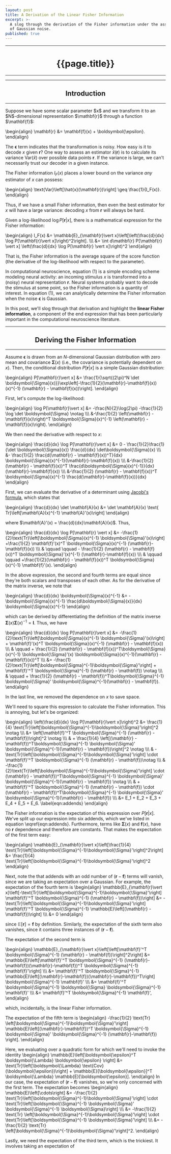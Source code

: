 ```yaml
---
layout: post
title: A Derivation of the Linear Fisher Information
excerpt: >-
  A slog through the derivation of the Fisher information under the assumption
  of Gaussian noise.
published: true
---
```

<hr class="rule-header-title-top">
<h1 align="center">{{page.title}}</h1>
<hr class="rule-header-title-bottom">

<hr class="rule-header-top">
<h2 align="center">Introduction</h2>
<hr class="rule-header-bottom">
Suppose we have some scalar parameter $x$ and we transform it to an $N$-dimensional representation $\mathbf{r}$ through a function $\mathbf{f}$:

\begin{align}
\mathbf{r} &= \mathbf{f}(x) + \boldsymbol{\epsilon}.
\end{align}

The $\boldsymbol{\epsilon}$ term indicates that the transformation is noisy. How easy is it to decode $x$ given $\mathbf{r}$? One way to assess an estimator $\hat{x}(\mathbf{r})$ is to calculate its variance $\text{Var}(\hat{x})$ over possible data points $\mathbf{r}$. If the variance is large, we can't necessarily trust our decoder in a given instance.

The Fisher information $I_F(x)$ places a lower bound on the variance <i>any</i> estimator of $x$ can possess:

\begin{align}
\text{Var}\left[\hat{x}(\mathbf{r})\right] \geq \frac{1}{I_F(x)}.
\end{align}

Thus, if we have a small Fisher information, then even the best estimator for $x$ will have a large variance: decoding $x$ from $\mathbf{r}$ will always be hard. 

Given a log-likelihood $\log P[\mathbf{r} \vert x]$, there is a mathematical expression for the Fisher information:

\begin{align}
I_F(x) &= \mathbb{E}_{\mathbf{r}\vert x}\left[\left(\frac{d}{dx} \log P[\mathbf{r}\vert x]\right)^2\right]. \\\\\\
&=  \int d\mathbf{r} P[\mathbf{r} \vert x] \left(\frac{d}{dx} \log P[\mathbf{r} \vert x]\right)^2
\end{align}

That is, the Fisher information is the average square of the score function (the derivative of the log-likelihood with respect to the parameter).

In computational neuroscience, equation (1) is a simple encoding scheme modeling neural activity: an incoming stimulus $x$ is transformed into a (noisy) neural representation $\mathbf{r}$. Neural systems probably want to decode the stimulus at some point, so the Fisher information is a quantity of interest. In equation (1), we can analytically determine the Fisher information when the noise $\boldsymbol{\epsilon}$ is Gaussian. 

In this post, we'll slog through that derivation and highlight the <b>linear Fisher information</b>, a component of the end expression that has been particularly important in the computational neuroscience literature. 

<hr class="rule-header-top">
<h2 align="center">Deriving the Fisher Information</h2>
<hr class="rule-header-bottom">

Assume $\boldsymbol{\epsilon}$ is drawn from an $N$-dimensional Gaussian distribution with zero mean and covariance $\boldsymbol{\Sigma}(x)$ (i.e., the covariance is potentially dependent on $x$). Then, the conditional distribution $P[\mathbf{r}\vert x]$ is a simple Gaussian distribution:

\begin{align}
P[\mathbf{r}\vert x] &= \frac{1}{\sqrt{(2\pi)^N \det \boldsymbol{\Sigma}(x)}}\exp\left[-\frac{1}{2}(\mathbf{r}-\mathbf{f}(x))(x)^{-1} (\mathbf{r} - \mathbf{f}(x))\right].
\end{align}

First, let's compute the log-likelihood:

\begin{align}
\log P[\mathbf{r}\vert x] &= -\frac{N}{2}\log(2\pi) -\frac{1}{2} \log \det \boldsymbol{\Sigma} \notag \\\\\\
&-\frac{1}{2} \left(\mathbf{r} - \mathbf{f}(x)\right)^T \boldsymbol{\Sigma}(x)^{-1} \left(\mathbf{r} - \mathbf{f}(x)\right).
\end{align}

We then need the derivative with respect to $x$:

\begin{align}
\frac{d}{dx} \log P[\mathbf{r}\vert x] &= 0 - \frac{1}{2}\frac{1}{\det \boldsymbol{\Sigma}(x)} \frac{d}{dx} \det\boldsymbol{\Sigma}(x) \\\\\\
&- \frac{1}{2} \frac{d(\mathbf{r} - \mathbf{f}(x))^T}{dx} \boldsymbol{\Sigma}(x)^{-1}(\mathbf{r}-\mathbf{f}(x)) \\\\\\
&-\frac{1}{2}  (\mathbf{r} - \mathbf{f}(x))^T \frac{d\boldsymbol{\Sigma}(x)^{-1}}{dx} (\mathbf{r}-\mathbf{f}(x)) \\\\\\
&-\frac{1}{2}  (\mathbf{r} - \mathbf{f}(x))^T \boldsymbol{\Sigma}(x)^{-1} \frac{d(\mathbf{r}-\mathbf{f}(x))}{dx}
\end{align}

First, we can evaluate the derivative of a determinant using <a href="https://en.wikipedia.org/wiki/Jacobi%27s_formula">Jacobi's formula</a>, which states that 

\begin{align}
\frac{d}{dx} \det \mathbf{A}(x) &= \det \mathbf{A}(x) \text{ Tr}\left[\mathbf{A}(x)^{-1} \mathbf{A}'(x)\right]
\end{align}

where $\mathbf{A}'(x) = \frac{d}{dx}\mathbf{A}(x)$. Thus,

\begin{align}
\frac{d}{dx} \log P[\mathbf{r} \vert x] &= -\frac{1}{2}\text{Tr}\left[\boldsymbol{\Sigma}(x)^{-1} \boldsymbol{\Sigma}'(x)\right] +\frac{1}{2} \mathbf{f}'(x)^T \boldsymbol{\Sigma}(x)^{-1} (\mathbf{r}-\mathbf{f}(x)) \\\\\\
& \qquad \qquad - \frac{1}{2} (\mathbf{r} - \mathbf{f}(x))^T \boldsymbol{\Sigma}'(x)^{-1} (\mathbf{r}-\mathbf{f}(x)) \\\\\\
& \qquad \qquad +\frac{1}{2}(\mathbf{r} - \mathbf{f}(x))^T \boldsymbol{\Sigma}(x)^{-1} \mathbf{f}'(x).
\end{align}

In the above expression, the second and fourth terms are equal since they're both scalars and transposes of each other. As for the derivative of the matrix inverse, we note that

\begin{align}
\frac{d}{dx} \boldsymbol{\Sigma}(x)^{-1}  &= -\boldsymbol{\Sigma}(x)^{-1} \frac{d\boldsymbol{\Sigma}(x)}{dx} \boldsymbol{\Sigma}(x)^{-1}
\end{align}

which can be derived by differentiating the definition of the matrix inverse $\boldsymbol{\Sigma}(x) \boldsymbol{\Sigma}(x)^{-1} = \mathbf{I}$. Thus, we have

\begin{align}
\frac{d}{dx} \log P[\mathbf{r}\vert x] &= -\frac{1}{2}\text{Tr}\left[\boldsymbol{\Sigma}(x)^{-1} \boldsymbol{\Sigma}'(x)\right] + \mathbf{f}'(x)^T \boldsymbol{\Sigma}(x)^{-1} (\mathbf{r} - \mathbf{f}(x)) \\\\\\
& \qquad + \frac{1}{2} (\mathbf{r} - \mathbf{f}(x))^T\boldsymbol{\Sigma}(x)^{-1} \boldsymbol{\Sigma}'(x) \boldsymbol{\Sigma}(x)^{-1}(\mathbf{r} - \mathbf{f}(x))^T \\\\\\
&= -\frac{1}{2}\text{Tr}\left[\boldsymbol{\Sigma}^{-1}\boldsymbol{\Sigma}'\right] + \mathbf{f}'^T \boldsymbol{\Sigma}^{-1} (\mathbf{r} - \mathbf{f}) \notag \\\\\\
& \qquad + \frac{1}{2} (\mathbf{r} - \mathbf{f})^T\boldsymbol{\Sigma}^{-1} \boldsymbol{\Sigma}' \boldsymbol{\Sigma}^{-1}(\mathbf{r} - \mathbf{f}).
\end{align}

In the last line, we removed the dependence on $x$ to save space. 

We'll need to square this expression to calculate the Fisher information. This is annoying, but let's be organized:

\begin{align}
\left(\frac{d}{dx} \log P[\mathbf{r}\vert x]\right)^2 &= \frac{1}{4} \text{Tr}\left[\boldsymbol{\Sigma}^{-1}\boldsymbol{\Sigma}'\right]^2 \notag \\\\\\
&+ \left[\mathbf{f}'^T \boldsymbol{\Sigma}^{-1} (\mathbf{r} - \mathbf{f})\right]^2 \notag \\\\\\
& + \frac{1}{4} \left[(\mathbf{r} - \mathbf{f})^T\boldsymbol{\Sigma}^{-1} \boldsymbol{\Sigma}' \boldsymbol{\Sigma}^{-1}(\mathbf{r} - \mathbf{f})\right]^2 \notag \\\\\\
& -\text{Tr}\left[\boldsymbol{\Sigma}^{-1}\boldsymbol{\Sigma}'\right] \cdot \mathbf{f}'^T \boldsymbol{\Sigma}^{-1} (\mathbf{r} - \mathbf{f})\notag \\\\\\
& -\frac{1}{2}\text{Tr}\left[\boldsymbol{\Sigma}^{-1}\boldsymbol{\Sigma}'\right] \cdot (\mathbf{r} - \mathbf{f})^T\boldsymbol{\Sigma}^{-1} \boldsymbol{\Sigma}' \boldsymbol{\Sigma}^{-1}(\mathbf{r} - \mathbf{f}) \notag \\\\\\
& + \mathbf{f}'^T \boldsymbol{\Sigma}^{-1} (\mathbf{r} - \mathbf{f}) \cdot (\mathbf{r} - \mathbf{f})^T\boldsymbol{\Sigma}^{-1} \boldsymbol{\Sigma}' \boldsymbol{\Sigma}^{-1}(\mathbf{r} - \mathbf{f}) \\\\\\
&= E_1 + E_2 + E_3 + E_4 + E_5 + E_6. \label{eqn:addends}
\end{align}

The Fisher information is the expectation of this expression over $P[\mathbf{r}\vert x]$. We've split up our expression into six addends, which we've listed in equation \eqref{eqn:addends}.  Furthermore, terms like $\boldsymbol{\Sigma}(x)$ and $\mathbf{f}(x)$, have no $\mathbf{r}$ dependence and therefore are constants. That makes the expectation of the first term easy:

\begin{align}
\mathbb{E}_{\mathbf{r}\vert x}\left[\frac{1}{4} \text{Tr}\left[\boldsymbol{\Sigma}^{-1}\boldsymbol{\Sigma}'\right]^2\right] &= \frac{1}{4} \text{Tr}\left[\boldsymbol{\Sigma}^{-1}\boldsymbol{\Sigma}'\right]^2
\end{align}

Next, note the that addends with an odd number of $(\mathbf{r}-\mathbf{f})$ terms will vanish, since we are taking an expectation over a Gaussian. For example, the expectation of the fourth term is 
\begin{align}
\mathbb{E}_{\mathbf{r}\vert x}\left[-\text{Tr}\left[\boldsymbol{\Sigma}^{-1}\boldsymbol{\Sigma}'\right] \mathbf{f}'^T \boldsymbol{\Sigma}^{-1} (\mathbf{r} - \mathbf{f})\right] &= -\text{Tr}\left[\boldsymbol{\Sigma}^{-1}\boldsymbol{\Sigma}'\right] \mathbf{f}'^T \boldsymbol{\Sigma}^{-1} \mathbb{E}\left[(\mathbf{r} - \mathbf{f})\right] \\\\\\
&= 0
\end{align}

since $\mathbb{E}\left[\mathbf{r}\right] = \mathbf{f}$ by definition. Similarly, the expectation of the sixth term also vanishes, since it contains three instances of $(\mathbf{r}-\mathbf{f})$. 

The expectation of the second term is 

\begin{align}
\mathbb{E}_{\mathbf{r}\vert x}\left[\left[\mathbf{f}'^T \boldsymbol{\Sigma}^{-1} (\mathbf{r} - \mathbf{f})\right]^2\right] &= \mathbb{E}\left[\mathbf{f}'^T \boldsymbol{\Sigma}^{-1} (\mathbf{r}-\mathbf{f})(\mathbf{r}-\mathbf{f})^T \boldsymbol{\Sigma}^{-1} \mathbf{f}'\right] \\\\\\
&= \mathbf{f}'^T \boldsymbol{\Sigma}^{-1} \mathbb{E}\left[(\mathbf{r}-\mathbf{f})(\mathbf{r}-\mathbf{f})^T\right] \boldsymbol{\Sigma}^{-1} \mathbf{f}' \\\\\\
&= \mathbf{f}'^T \boldsymbol{\Sigma}^{-1} \boldsymbol{\Sigma} \boldsymbol{\Sigma}^{-1} \mathbf{f}' \\\\\\
&= \mathbf{f}'^T \boldsymbol{\Sigma}^{-1} \mathbf{f}',
\end{align}

which, incidentally, is the linear Fisher information. 

The expectation of the fifth term is 
\begin{align}
-\frac{1}{2} \text{Tr} \left[\boldsymbol{\Sigma}^{-1}\boldsymbol{\Sigma}'\right] \mathbb{E}\left[(\mathbf{r}-\mathbf{f})^T \boldsymbol{\Sigma}^{-1} \boldsymbol{\Sigma}' \boldsymbol{\Sigma}^{-1} (\mathbf{r}-\mathbf{f}) \right].
\end{align}

Here, we evaluating over a quadratic form for which we'll need to invoke the identity
\begin{align}
\mathbb{E}\left[\boldsymbol{\epsilon}^T \boldsymbol{\Lambda} \boldsymbol{\epsilon} \right] &= \text{Tr}\left[\boldsymbol{\Lambda} \text{Cov}(\boldsymbol{\epsilon})\right] + \mathbb{E}[\boldsymbol{\epsilon}]^T \boldsymbol{\Lambda} \mathbb{E}[\boldsymbol{\epsilon}].
\end{align}
In our case, the expectation of $(\mathbf{r}-\mathbf{f})$ vanishes, so we're only concerned with the first term. The expectation becomes 
\begin{align}
\mathbb{E}\left[\cdots\right] &= -\frac{1}{2} \text{Tr}\left[\boldsymbol{\Sigma}^{-1}\boldsymbol{\Sigma}'\right] \cdot \text{Tr}\left[\boldsymbol{\Sigma}^{-1} \boldsymbol{\Sigma}' \boldsymbol{\Sigma}^{-1} \boldsymbol{\Sigma}\right] \\\\\\
&= -\frac{1}{2} \text{Tr} \left[\boldsymbol{\Sigma}^{-1}\boldsymbol{\Sigma}'\right] \cdot \text{Tr}\left[\boldsymbol{\Sigma}^{-1} \boldsymbol{\Sigma}'\right] \\\\\\
&= -\frac{1}{2} \text{Tr} \left[\boldsymbol{\Sigma}^{-1}\boldsymbol{\Sigma}'\right]^2.
\end{align}

Lastly, we need the expectation of the third term, which is the trickiest. It involves taking an expectation of 